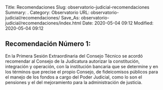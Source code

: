Title: Recomendaciones
Slug: observatorio-judicial-recomendaciones
Summary: .
Category: Observatorio
URL: observatorio-judicial/recomendaciones/
Save_As: observatorio-judicial/recomendaciones/index.html
Date: 2020-05-04 09:12
Modified: 2020-05-04 09:12



## Recomendación Número 1:

En la Primera Sesión Extraordinaria del Consejo Técnico se acordó recomendar al Consejo de la Judicatura autorizar la constitución, integración y operación, con la institución bancaria que se determine y en los términos que precise el propio Consejo, de fideicomisos públicos para el manejo de los fondos a cargo del Poder Judicial, como lo son el pensiones y el del mejoramiento para la administración de justicia.



